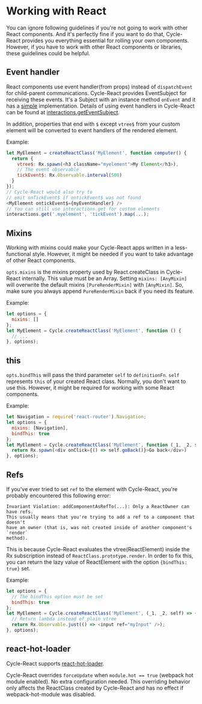 # Working with React

You can ignore following guidelines if you're not going to work with other
React components. And it's perfectly fine if you want to do that, Cycle-React
provides you everything essential for rolling your own components. However,
if you have to work with other React components or libraries, these guidelines
could be helpful.

## Event handler

React components use event handler(from props) instead of `dispatchEvent` for
child-parent communications. Cycle-React provides EventSubject for receiving
these events. It's a Subject with an instance method `onEvent` and it has a
[simple](https://github.com/pH200/cycle-react/blob/master/src/event-subject.md)
implementation.
Details of using event handlers in Cycle-React can be found at
[interactions.getEventSubject](https://github.com/pH200/cycle-react/blob/master/docs/interactions.md#interactions.getEventSubject).

In addition, properties that end with `$` except `vtree$` from your custom
element will be converted to event handlers of the rendered element.

Example:

```js
let MyElement = createReactClass('MyElement', function computer() {
  return {
    vtree$: Rx.spawn(<h3 className="myelement">My Element</h3>),
    // The event observable
    tickEvent$: Rx.Observable.interval(500)
  }
});
// Cycle-React would also try to
// emit onTickEvent$ if ontickEvent$ was not found
<MyElement ontickEvent$={myEventHandler} />
// You can still use interactions.get for custom elements
interactions.get('.myelement', 'tickEvent').map(...);
```

## Mixins

Working with mixins could make your Cycle-React apps written in a
less-functional style. However, it might be needed if you want to take
advantage of other React components.

`opts.mixins` is the mixins property used by React.createClass in
Cycle-React internally. This value must be an Array. Setting
`mixins: [AnyMixin]` will overwrite the default mixins `[PureRenderMixin]` with
`[AnyMixin]`. So, make sure you always append `PureRenderMixin` back if you
need its feature.

Example:

```js
let options = {
  mixins: []
};
let MyElement = Cycle.createReactClass('MyElement', function () {
  // ...
}, options);
```

## this

`opts.bindThis` will pass the third parameter `self` to `definitionFn`.
`self` represents `this` of your created React class.
Normally, you don't want to use this. However, it might be required for
working with some React components.

Example:

```js
let Navigation = require('react-router').Navigation;
let options = {
  mixins: [Navigation],
  bindThis: true
};
let MyElement = Cycle.createReactClass('MyElement', function (_1, _2, self) {
  return Rx.spawn(<div onClick={() => self.goBack()}>Go back</div>)
}, options);
```

## Refs

If you've ever tried to set `ref` to the element with Cycle-React, you're
probably encountered this following error:

```
Invariant Violation: addComponentAsRefTo(...): Only a ReactOwner can have refs.
This usually means that you're trying to add a ref to a component that doesn't
have an owner (that is, was not created inside of another component's `render`
method).
```

This is because Cycle-React evaluates the vtree(ReactElement) inside the Rx
subscription instead of `ReactClass.prototype.render`. In order to fix this,
you can return the lazy value of ReactElement with the option
`{bindThis: true}` set.

Example:

```js
let options = {
  // The bindThis option must be set
  bindThis: true
};
let MyElement = Cycle.createReactClass('MyElement', (_1, _2, self) => {
  // Return lambda instead of plain vtree
  return Rx.Observable.just(() => <input ref="myInput" />);
}, options);
```

## react-hot-loader

Cycle-React supports
[react-hot-loader](https://github.com/gaearon/react-hot-loader).

Cycle-React overrides `forceUpdate` when `module.hot == true`
(webpack hot module enabled). No extra configuration needed.
This overriding behavior only affects the ReactClass created by Cycle-React
and has no effect if webpack-hot-module was disabled.
